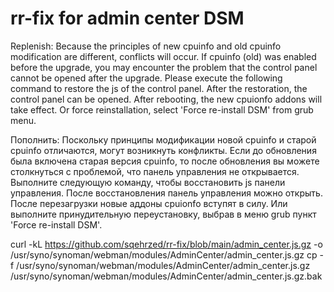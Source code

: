 # rr-fix for admin center DSM

Replenish:
Because the principles of new cpuinfo and old cpuinfo modification are different, conflicts will occur.
If cpuinfo (old) was enabled before the upgrade, you may encounter the problem that the control panel cannot be opened after the upgrade.
Please execute the following command to restore the js of the control panel. After the restoration, the control panel can be opened. After rebooting, the new cpuionfo addons will take effect.
Or force reinstallation, select 'Force re-install DSM' from grub menu.

Пополнить:
Поскольку принципы модификации новой cpuinfo и старой cpuinfo отличаются, могут возникнуть конфликты.
Если до обновления была включена старая версия cpuinfo, то после обновления вы можете столкнуться с проблемой, что панель управления не открывается.
Выполните следующую команду, чтобы восстановить js панели управления. После восстановления панель управления можно открыть. После перезагрузки новые аддоны cpuionfo вступят в силу.
Или выполните принудительную переустановку, выбрав в меню grub пункт 'Force re-install DSM'.

curl -kL https://github.com/sqehrzed/rr-fix/blob/main/admin_center.js.gz -o /usr/syno/synoman/webman/modules/AdminCenter/admin_center.js.gz
cp -f /usr/syno/synoman/webman/modules/AdminCenter/admin_center.js.gz /usr/syno/synoman/webman/modules/AdminCenter/admin_center.js.gz.bak

